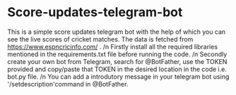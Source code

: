 # Score-updates-telegram-bot

This is a simple score updates telegram bot with the help of which you can see the live scores of cricket matches. The data is fetched from https://www.espncricinfo.com/ .
/n
Firstly install all the required libraries mentioned in the requirements.txt file before running the code. /n
Secondly create your own bot from Telegram, search for @BotFather, use the TOKEN provided and copy/paste that TOKEN in the desired location in the code i.e. bot.py file. /n
You can add a introdutory message in your telegram bot using '/setdescription'command in @BotFather.
